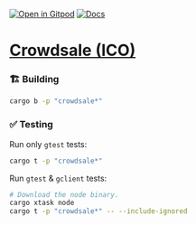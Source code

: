 [![Open in Gitpod](https://img.shields.io/badge/Open_in-Gitpod-white?logo=gitpod)](https://gitpod.io/#FOLDER=crowdsale/https://github.com/gear-foundation/dapps)
[![Docs](https://img.shields.io/github/actions/workflow/status/gear-foundation/dapps/contracts-docs.yml?logo=rust&label=docs)](https://dapps.gear.rs/crowdsale_io)

# [Crowdsale (ICO)](https://wiki.gear-tech.io/docs/examples/crowdsale)

### 🏗️ Building

```sh
cargo b -p "crowdsale*"
```

### ✅ Testing

Run only `gtest` tests:
```sh
cargo t -p "crowdsale*"
```

Run `gtest` & `gclient` tests:
```sh
# Download the node binary.
cargo xtask node
cargo t -p "crowdsale*" -- --include-ignored
```
